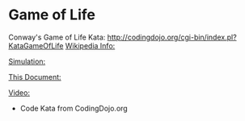 # Game of Life 

Conway's Game of Life Kata: http://codingdojo.org/cgi-bin/index.pl?KataGameOfLife
[Wikipedia Info:](https://en.wikipedia.org/wiki/Conway%27s_Game_of_Life)

[Simulation:](http://www.bitstorm.org/gameoflife/)

[This Document:](https://goo.gl/AIByMC)

[Video:](https://youtu.be/C2vgICfQawE)

- Code Kata from CodingDojo.org
